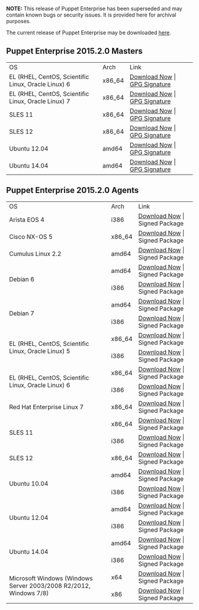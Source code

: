 <p><b>NOTE:</b> This release of Puppet Enterprise has been superseded and may contain known bugs or security issues. It is provided here for archival purposes.
</p><p>The current release of Puppet Enterprise may be downloaded <a href="/Readme.md">here</a>.

</p><h2 id="pe_201520">Puppet Enterprise 2015.2.0 Masters</h2>
<table>
<tbody>
<tr>
<td>OS</td>
<td>Arch</td>
<td>Link</td>
</tr>


<tr>
<td>EL (RHEL, CentOS, Scientific Linux, Oracle Linux) 6</td>
<td>x86_64</td>
<td><a href="https://pm.puppetlabs.com/puppet-enterprise/2015.2.0/puppet-enterprise-2015.2.0-el-6-x86_64.tar.gz">Download Now</a> | <a href="https://pm.puppetlabs.com/puppet-enterprise/2015.2.0/puppet-enterprise-2015.2.0-el-6-x86_64.tar.gz.asc">GPG Signature</a></td>
</tr>

<tr>
<td>EL (RHEL, CentOS, Scientific Linux, Oracle Linux) 7</td>
<td>x86_64</td>
<td><a href="https://pm.puppetlabs.com/puppet-enterprise/2015.2.0/puppet-enterprise-2015.2.0-el-7-x86_64.tar.gz">Download Now</a> | <a href="https://pm.puppetlabs.com/puppet-enterprise/2015.2.0/puppet-enterprise-2015.2.0-el-7-x86_64.tar.gz.asc">GPG Signature</a></td>
</tr>

<tr>
<td>SLES 11</td>
<td>x86_64</td>
<td><a href="https://pm.puppetlabs.com/puppet-enterprise/2015.2.0/puppet-enterprise-2015.2.0-sles-11-x86_64.tar.gz">Download Now</a> | <a href="https://pm.puppetlabs.com/puppet-enterprise/2015.2.0/puppet-enterprise-2015.2.0-sles-11-x86_64.tar.gz.asc">GPG Signature</a></td>
</tr>

<tr>
<td>SLES 12</td>
<td>x86_64</td>
<td><a href="https://pm.puppetlabs.com/puppet-enterprise/2015.2.0/puppet-enterprise-2015.2.0-sles-12-x86_64.tar.gz">Download Now</a> | <a href="https://pm.puppetlabs.com/puppet-enterprise/2015.2.0/puppet-enterprise-2015.2.0-sles-12-x86_64.tar.gz.asc">GPG Signature</a></td>
</tr>

<tr>
<td>Ubuntu 12.04</td>
<td>amd64</td>
<td><a href="https://pm.puppetlabs.com/puppet-enterprise/2015.2.0/puppet-enterprise-2015.2.0-ubuntu-12.04-amd64.tar.gz">Download Now</a> | <a href="https://pm.puppetlabs.com/puppet-enterprise/2015.2.0/puppet-enterprise-2015.2.0-ubuntu-12.04-amd64.tar.gz.asc">GPG Signature</a></td>
</tr>

<tr>
<td>Ubuntu 14.04</td>
<td>amd64</td>
<td><a href="https://pm.puppetlabs.com/puppet-enterprise/2015.2.0/puppet-enterprise-2015.2.0-ubuntu-14.04-amd64.tar.gz">Download Now</a> | <a href="https://pm.puppetlabs.com/puppet-enterprise/2015.2.0/puppet-enterprise-2015.2.0-ubuntu-14.04-amd64.tar.gz.asc">GPG Signature</a></td>
</tr>
</tbody>
</table>

<h2 id="pe_a_201520">Puppet Enterprise 2015.2.0 Agents</h2>
<table>
<tbody>
<tr>
<td>OS</td>
<td>Arch</td>
<td>Link</td>
</tr>


<tr>
<td>Arista EOS 4</td>
<td>i386</td>
<td><a href="http://pm.puppetlabs.com/puppet-agent/2015.2.0/1.2.2/repos/eos/4/PC1/i386/puppet-agent-1.2.2-1.eos4.i386.swix">Download Now</a> | Signed Package</td>
</tr>

<tr>
<td>Cisco NX-OS 5</td>
<td>x86_64</td>
<td><a href="http://pm.puppetlabs.com/puppet-agent/2015.2.0/1.2.2/repos/nxos/5/PC1/x86_64/puppet-agent-1.2.2-1.nxos5.x86_64.rpm">Download Now</a> | Signed Package</td>
</tr>

<tr>
<td>Cumulus Linux 2.2</td>
<td>amd64</td>
<td><a href="http://pm.puppetlabs.com/puppet-agent/2015.2.0/1.2.2/repos/deb/cumulus/PC1/puppet-agent_1.2.2-1cumulus_amd64.deb">Download Now</a> | Signed Package</td>
</tr>


<tr>
<td rowspan="2">Debian 6</td>
<td>amd64</td>
<td><a href="http://pm.puppetlabs.com/puppet-agent/2015.2.0/1.2.2/repos/deb/squeeze/PC1/puppet-agent_1.2.2-1squeeze_amd64.deb">Download Now</a> | Signed Package</td>
</tr>
<tr>
<td>i386</td>
<td><a href="http://pm.puppetlabs.com/puppet-agent/2015.2.0/1.2.2/repos/deb/squeeze/PC1/puppet-agent_1.2.2-1squeeze_i386.deb">Download Now</a> | Signed Package</td>
</tr>

<tr>
<td rowspan="2">Debian 7</td>
<td>amd64</td>
<td><a href="http://pm.puppetlabs.com/puppet-agent/2015.2.0/1.2.2/repos/deb/wheezy/PC1/puppet-agent_1.2.2-1wheezy_amd64.deb">Download Now</a> | Signed Package</td>
</tr>
<tr>
<td>i386</td>
<td><a href="http://pm.puppetlabs.com/puppet-agent/2015.2.0/1.2.2/repos/deb/wheezy/PC1/puppet-agent_1.2.2-1wheezy_i386.deb">Download Now</a> | Signed Package</td>
</tr>


<tr>
<td rowspan="2">EL (RHEL, CentOS, Scientific Linux, Oracle Linux) 5</td>
<td>x86_64</td>
<td><a href="http://pm.puppetlabs.com/puppet-agent/2015.2.0/1.2.2/repos/el/5/PC1/x86_64/puppet-agent-1.2.2-1.el5.x86_64.rpm">Download Now</a> | Signed Package</td>
</tr>
<tr>
<td>i386</td>
<td><a href="http://pm.puppetlabs.com/puppet-agent/2015.2.0/1.2.2/repos/el/5/PC1/i386/puppet-agent-1.2.2-1.el5.i386.rpm">Download Now</a> | Signed Package</td>
</tr>

<tr>
<td rowspan="2">EL (RHEL, CentOS, Scientific Linux, Oracle Linux) 6</td>
<td>x86_64</td>
<td><a href="http://pm.puppetlabs.com/puppet-agent/2015.2.0/1.2.2/repos/el/6/PC1/x86_64/puppet-agent-1.2.2-1.el6.x86_64.rpm">Download Now</a> | Signed Package</td>
</tr>
<tr>
<td>i386</td>
<td><a href="http://pm.puppetlabs.com/puppet-agent/2015.2.0/1.2.2/repos/el/6/PC1/i386/puppet-agent-1.2.2-1.el6.i386.rpm">Download Now</a> | Signed Package</td>
</tr>

<tr>
<td>Red Hat Enterprise Linux 7</td>
<td>x86_64</td>
<td><a href="http://pm.puppetlabs.com/puppet-agent/2015.2.0/1.2.2/repos/el/7/PC1/x86_64/puppet-agent-1.2.2-1.el7.x86_64.rpm">Download Now</a> | Signed Package</td>
</tr>


<tr>
<td rowspan="2">SLES 11</td>
<td>x86_64</td>
<td><a href="http://pm.puppetlabs.com/puppet-agent/2015.2.0/1.2.2/repos/sles/11/PC1/x86_64/puppet-agent-1.2.2-1.sles11.x86_64.rpm">Download Now</a> | Signed Package</td>
</tr>
<tr>
<td>i386</td>
<td><a href="http://pm.puppetlabs.com/puppet-agent/2015.2.0/1.2.2/repos/sles/11/PC1/i386/puppet-agent-1.2.2-1.sles11.i386.rpm">Download Now</a> | Signed Package</td>
</tr>

<tr>
<td>SLES 12</td>
<td>x86_64</td>
<td><a href="http://pm.puppetlabs.com/puppet-agent/2015.2.0/1.2.2/repos/sles/12/PC1/x86_64/puppet-agent-1.2.2-1.sles12.x86_64.rpm">Download Now</a> | Signed Package</td>
</tr>


<tr>
<td rowspan="2">Ubuntu 10.04</td>
<td>amd64</td>
<td><a href="http://pm.puppetlabs.com/puppet-agent/2015.2.0/1.2.2/repos/deb/lucid/PC1/puppet-agent_1.2.2-1lucid_amd64.deb">Download Now</a> | Signed Package</td>
</tr>
<tr>
<td>i386</td>
<td><a href="http://pm.puppetlabs.com/puppet-agent/2015.2.0/1.2.2/repos/deb/lucid/PC1/puppet-agent_1.2.2-1lucid_i386.deb">Download Now</a> | Signed Package</td>
</tr>

<tr>
<td rowspan="2">Ubuntu 12.04</td>
<td>amd64</td>
<td><a href="http://pm.puppetlabs.com/puppet-agent/2015.2.0/1.2.2/repos/deb/precise/PC1/puppet-agent_1.2.2-1precise_amd64.deb">Download Now</a> | Signed Package</td>
</tr>
<tr>
<td>i386</td>
<td><a href="http://pm.puppetlabs.com/puppet-agent/2015.2.0/1.2.2/repos/deb/precise/PC1/puppet-agent_1.2.2-1precise_i386.deb">Download Now</a> | Signed Package</td>
</tr>

<tr>
<td rowspan="2">Ubuntu 14.04</td>
<td>amd64</td>
<td><a href="http://pm.puppetlabs.com/puppet-agent/2015.2.0/1.2.2/repos/deb/trusty/PC1/puppet-agent_1.2.2-1trusty_amd64.deb">Download Now</a> | Signed Package</td>
</tr>
<tr>
<td>i386</td>
<td><a href="http://pm.puppetlabs.com/puppet-agent/2015.2.0/1.2.2/repos/deb/trusty/PC1/puppet-agent_1.2.2-1trusty_i386.deb">Download Now</a> | Signed Package</td>
</tr>

<tr>
<td rowspan="2">Microsoft Windows (Windows Server 2003/2008 R2/2012, Windows 7/8)</td>
<td>x64</td>
<td><a href="http://pm.puppetlabs.com/puppet-agent/2015.2.0/1.2.2/repos/windows/puppet-agent-1.2.2-x64.msi">Download Now</a> | Signed Package</td>
</tr>
<tr>
<td>x86</td>
<td><a href="http://pm.puppetlabs.com/puppet-agent/2015.2.0/1.2.2/repos/windows/puppet-agent-1.2.2-x86.msi">Download Now</a> | Signed Package</td>
</tr>

</tbody>
</table>
